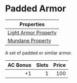 # Padded Armor

| Properties                                                                |
| ------------------------------------------------------------------------- |
| [Light Armor Property](../../Armor%20Properties/Light%20Armor%20Property.md) |
| [Mundane Property](../../Material%20Properties/Mundane%20Property.md)  |

A set of padded or similar armor.

| AC Bonus |  Slots | Price |
| -------: | -----: | ----: |
|       +1 |      1 |   100 |
